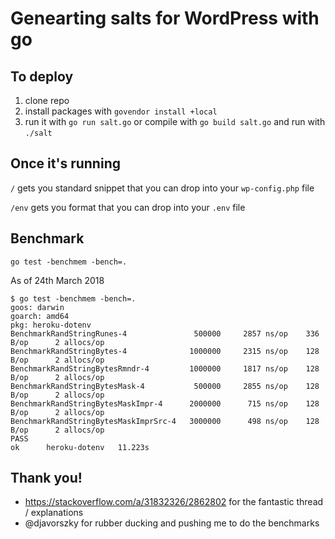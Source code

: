 # Genearting salts for WordPress with go

## To deploy

1. clone repo
2. install packages with `govendor install +local`
3. run it with `go run salt.go` or compile with `go build salt.go` and run with `./salt`

## Once it's running

`/` gets you standard snippet that you can drop into your `wp-config.php` file

`/env` gets you format that you can drop into your `.env` file

## Benchmark

`go test -benchmem -bench=.`

As of 24th March 2018

```
$ go test -benchmem -bench=.
goos: darwin
goarch: amd64
pkg: heroku-dotenv
BenchmarkRandStringRunes-4               500000     2857 ns/op    336 B/op      2 allocs/op
BenchmarkRandStringBytes-4              1000000     2315 ns/op    128 B/op      2 allocs/op
BenchmarkRandStringBytesRmndr-4         1000000     1817 ns/op    128 B/op      2 allocs/op
BenchmarkRandStringBytesMask-4           500000     2855 ns/op    128 B/op      2 allocs/op
BenchmarkRandStringBytesMaskImpr-4      2000000      715 ns/op    128 B/op      2 allocs/op
BenchmarkRandStringBytesMaskImprSrc-4   3000000      498 ns/op    128 B/op      2 allocs/op
PASS
ok  	heroku-dotenv	11.223s
```

## Thank you!

* https://stackoverflow.com/a/31832326/2862802 for the fantastic thread / explanations
* @djavorszky for rubber ducking and pushing me to do the benchmarks
